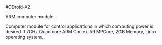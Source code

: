 <!--- Created:2017-01-02T13:58:39.644004: ---> 
<!--- Author:Mlab: ---> 
<!--- AuthorEmail:email@mlab.cz: ---> 
<!--- Tags:None: ---> 
<!--- Ust:None: ---> 
<!--- Name:ODroid-X2: --->
#ODroid-X2 
<!--- LongName --->
ARM computer module
<!--- ELongName ---> 

<!--- Lead --->
Computer module for control applications in which computing power is desired. 1.7GHz Quad core ARM Cortex-A9 MPCore, 2GB Memory, Linux operating system.
<!--- ELead ---> 


​
​
<!--- Description --->
<!--- EDescription --->
<!--- Content --->
<!--- EContent --->
            